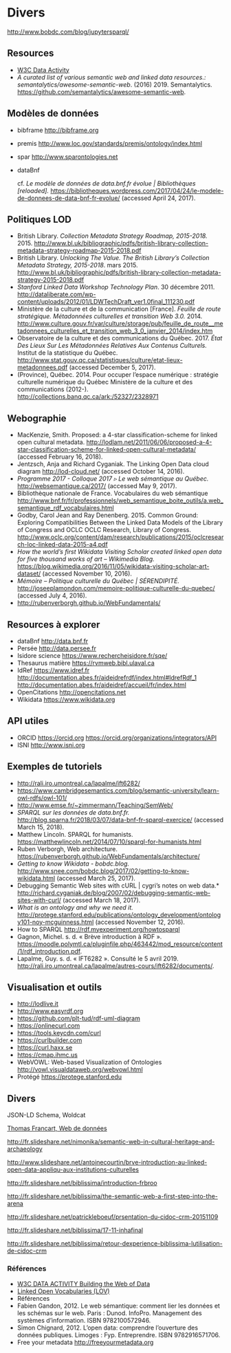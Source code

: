 # Divers

http://www.bobdc.com/blog/jupytersparql/

## Resources

- [W3C Data Activity](http://www.w3.org/2013/data/)
- *A curated list of various semantic web and linked data resources.: semantalytics/awesome-semantic-web*. (2016) 2019. Semantalytics. <https://github.com/semantalytics/awesome-semantic-web>.

## Modèles de données

- bibframe http://bibframe.org

- premis http://www.loc.gov/standards/premis/ontology/index.html

- spar http://www.sparontologies.net

- dataBnf 

  cf. *Le modèle de données de data.bnf.fr évolue | Bibliothèques [reloaded].* https://bibliotheques.wordpress.com/2017/04/24/le-modele-de-donnees-de-data-bnf-fr-evolue/ (accessed April 24, 2017).	

## Politiques LOD

- British Library. *Collection Metadata Strategy Roadmap, 2015-2018.* 2015. http://www.bl.uk/bibliographic/pdfs/british-library-collection-metadata-strategy-roadmap-2015-2018.pdf
- British Library. *Unlocking The Value. The British Library’s Collection Metadata Strategy, 2015-2018*. mars 2015. http://www.bl.uk/bibliographic/pdfs/british-library-collection-metadata-strategy-2015-2018.pdf
- *Stanford Linked Data Workshop Technology Plan*. 30 décembre 2011. http://dataliberate.com/wp-content/uploads/2012/01/LDWTechDraft_ver1.0final_111230.pdf
- Ministère de la culture et de la communication [France]. *Feuille de route stratégique. Métadonnées culturelles et transition Web 3.0.* 2014. http://www.culture.gouv.fr/var/culture/storage/pub/feuille_de_route__metadonnees_culturelles_et_transition_web_3_0_janvier_2014/index.htm
- Observatoire de la culture et des communications du Québec. 2017. *État Des Lieux Sur Les Métadonnées Relatives Aux Contenus Culturels.* Institut de la statistique du Québec. http://www.stat.gouv.qc.ca/statistiques/culture/etat-lieux-metadonnees.pdf (accessed December 5, 2017).
- (Province), Québec. 2014. Pour occuper l’espace numérique : stratégie culturelle numérique du Québec Ministère de la culture et des communications (2012-). http://collections.banq.qc.ca/ark:/52327/2328971

## Webographie

- MacKenzie, Smith. Proposed: a 4-star classification-scheme for linked open cultural metadata. http://lodlam.net/2011/06/06/proposed-a-4-star-classification-scheme-for-linked-open-cultural-metadata/ (accessed February 16, 2018).
- Jentzsch, Anja and Richard Cyganiak. The Linking Open Data cloud diagram http://lod-cloud.net/ (accessed October 14, 2016).
- *Programme 2017 - Colloque 2017 ▹ Le web sémantique au Québec.* http://websemantique.ca/2017/ (accessed May 9, 2017).	
- Bibliothèque nationale de France. Vocabulaires du web sémantique http://www.bnf.fr/fr/professionnels/web_semantique_boite_outils/a.web_semantique_rdf_vocabulaires.html
- Godby, Carol Jean and Ray Denenberg. 2015. Common Ground: Exploring Compatibilities Between the Linked Data Models of the Library of Congress and OCLC OCLC Research, Library of Congress. http://www.oclc.org/content/dam/research/publications/2015/oclcresearch-loc-linked-data-2015-a4.pdf
- *How the world’s first Wikidata Visiting Scholar created linked open data for five thousand works of art – Wikimedia Blog.* https://blog.wikimedia.org/2016/11/05/wikidata-visiting-scholar-art-dataset/ (accessed November 10, 2016).
- *Mémoire – Politique culturelle du Québec | SÉRENDIPITÉ.* http://joseeplamondon.com/memoire-politique-culturelle-du-quebec/ (accessed July 4, 2016).
- http://rubenverborgh.github.io/WebFundamentals/

## Resources à explorer

- dataBnf http://data.bnf.fr
- Persée http://data.persee.fr
- Isidore science https://www.rechercheisidore.fr/sqe/
- Thesaurus matière https://rvmweb.bibl.ulaval.ca
- IdRef https://www.idref.fr
  http://documentation.abes.fr/aideidrefrdf/index.html#IdrefRdf_1 
  http://documentation.abes.fr/aideidref/accueil/fr/index.html
- OpenCitations http://opencitations.net
- Wikidata https://www.wikidata.org

## API utiles

- ORCID https://orcid.org
  https://orcid.org/organizations/integrators/API
- ISNI http://www.isni.org

## Exemples de tutoriels

- http://rali.iro.umontreal.ca/lapalme/ift6282/
- https://www.cambridgesemantics.com/blog/semantic-university/learn-owl-rdfs/owl-101/
- http://www.emse.fr/~zimmermann/Teaching/SemWeb/
- *SPARQL sur les données de data.bnf.fr.* http://blog.sparna.fr/2018/03/07/data-bnf-fr-sparql-exercice/ (accessed March 15, 2018).
- Matthew Lincoln. SPARQL for humanists. https://matthewlincoln.net/2014/07/10/sparql-for-humanists.html
- Ruben Verborgh, Web architecture. https://rubenverborgh.github.io/WebFundamentals/architecture/
- *Getting to know Wikidata - bobdc.blog.* http://www.snee.com/bobdc.blog/2017/02/getting-to-know-wikidata.html (accessed March 25, 2017).
- Debugging Semantic Web sites with cURL | cygri’s notes on web data.* http://richard.cyganiak.de/blog/2007/02/debugging-semantic-web-sites-with-curl/ (accessed March 18, 2017).
- *What is an ontology and why we need it.* http://protege.stanford.edu/publications/ontology_development/ontology101-noy-mcguinness.html (accessed November 12, 2016).
- How to SPARQL http://rdf.myexperiment.org/howtosparql
- Gagnon, Michel. s. d. « Brève introduction à RDF ». <https://moodle.polymtl.ca/pluginfile.php/463442/mod_resource/content/1/rdf_introduction.pdf>.
- Lapalme, Guy. s. d. « IFT6282 ». Consulté le 5 avril 2019. <http://rali.iro.umontreal.ca/lapalme/autres-cours/ift6282/documents/>.

## Visualisation et outils

- http://lodlive.it
- http://www.easyrdf.org
- https://github.com/plt-tud/rdf-uml-diagram
- https://onlinecurl.com
- https://tools.keycdn.com/curl
- https://curlbuilder.com
- https://curl.haxx.se
- https://cmap.ihmc.us
- WebVOWL: Web-based Visualization of Ontologies http://vowl.visualdataweb.org/webvowl.html
- Protégé https://protege.stanford.edu

## Divers

JSON-LD
Schema, Woldcat

[Thomas Francart, Web de données](http://fr.slideshare.net/thomasfrancart/web-de-donnes-une-introduction)

http://fr.slideshare.net/nimonika/semantic-web-in-cultural-heritage-and-archaeology

http://www.slideshare.net/antoinecourtin/brve-introduction-au-linked-open-data-appliqu-aux-institutions-culturelles

http://fr.slideshare.net/biblissima/introduction-frbroo

http://fr.slideshare.net/biblissima/the-semantic-web-a-first-step-into-the-arena

http://fr.slideshare.net/patrickleboeuf/prsentation-du-cidoc-crm-20151109

http://fr.slideshare.net/biblissima/17-11-inhafinal

http://fr.slideshare.net/biblissima/retour-dexperience-biblissima-lutilisation-de-cidoc-crm

### Références

- [W3C DATA ACTIVITY Building the Web of Data](https://www.w3.org/2013/data/)
- [Linked Open Vocabularies (LOV)](https://lov.okfn.org/dataset/lov/)
- Références
- Fabien Gandon, 2012. Le web sémantique: comment lier les données et les schémas sur le web. Paris : Dunod. InfoPro. Management des systèmes d’information. ISBN 9782100572946.
- Simon Chignard, 2012. L’open data: comprendre l’ouverture des données publiques. Limoges : Fyp. Entreprendre. ISBN 9782916571706.
- Free your metadata http://freeyourmetadata.org